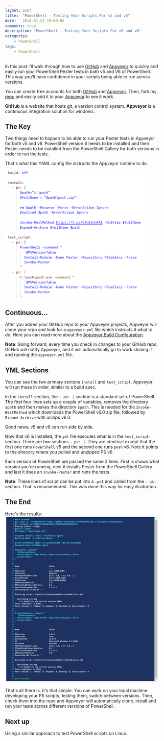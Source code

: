 ```yaml
---
layout: post
title:  "PowerShell - Testing Your Scripts For v5 and v6"
date:   2018-01-23 19:00:00
comments: true
description: "PowerShell - Testing Your Scripts For v5 and v6"
categories:
    - PowerShell
tags:
    - PowerShell
---
```


In this post I'll walk through how to use [GitHub](https://github.com/) and [Appveyor](https://www.appveyor.com/) to quickly and easily run your PowerShell Pester tests in both v5 and V6 of PowerShell. This way you'll have confidence in your scripts being able to run across versions.

You can create free accounts for both [GitHub](https://github.com/) and [Appveyor](https://www.appveyor.com/). Then, fork my [repo](https://github.com/dfinke/TestPS5andPS6) and easily add it to your [Appveyor](https://www.appveyor.com/) to see it work.

**GitHub** is a website that hosts git, a version control system. **Appveyor** is a continuous integration solution for windows.

## The Key

Two things need to happen to be able to run your Pester tests in Appveyor for both v5 and v6. PowerShell version 6 needs to be installed and then Pester needs to be installed from the PowerShell Gallery for both versions in order to run the tests.

That's what this YAML config file instructs the Appveyor runtime to do.

![](/images/posts/appveyorv5v6.png)

## Continuous...

After you added your GitHub repo to your Appveyor projects, Appveyor will clone your repo and look for a `appveyor.yml` file which instructs it what to do. Here you can read more about the [Appveyor Build Configuration](https://www.appveyor.com/docs/build-configuration/).

**Note**: Going forward, every time you check in changes to your GitHub repo, GitHub will notify Appveyor, and it will automatically go to work cloning it and running the `appveyor.yml` file.

## YML Sections
You can see the two primary sectons `install` and `test_script`. Appveyor will run these in order, similar to a build spec.

In the `install` section, the `- ps: |` section is a standard set of PowerShell. The first four lines sets up a couple of variables, removes the directory `$path` and then makes the directory `$path`. This is needed fot the `Invoke-RestMethod` which downloads the PowerShell v6.0 zip file, followed by `Expand-Archive` with unzips v6.0.

Good news, v5 and v6 can run side by side.

Now that v6 is installed, the `yml` file executes what is in the `test_script:` section. There are two sections `- ps: |`. They are identical except that the first one runs `PowerShell` v5 and the second one runs `pwsh` v6. Note it points to the direcory where you pulled and unzipped PS v6.

Each version of PowerShell are passed the same 3 lines. First is shows what version you're running, next it installs Pester from the PowerShell Gallery and last it does an `Invoke-Pester` and runs the tests.

**Note**: These lines of script can be put into a `.ps1` and called from the `- ps:` section. That is recommended. This was done this way for easy illustration.

## The End
Here's the results:
![](/images/posts/appveyorv5v6Results.png)


That's all there is. It's that simple. You can work on your local machine developing your PS scripts, testing them, switch between versions. Then, check them into the repo and Appveyor will automatically clone, install and run your tests across different versions of PowerShell.

## Next up
Using a similar approach to test PowerShell scripts on Linux.